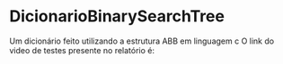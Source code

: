 # DicionarioBinarySearchTree
Um dicionário feito utilizando a estrutura ABB em linguagem c
O link do video de testes presente no relatório é: 
